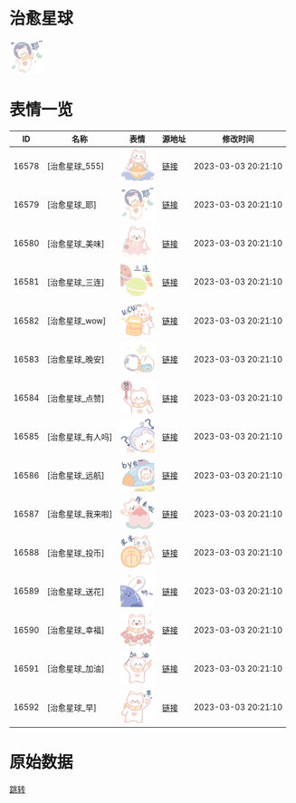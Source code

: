 # 治愈星球

<img src="./cover.png" height="60" alt="cover" />

# 表情一览

|ID|名称|表情|源地址|修改时间|
|----|----|----|----|----|
|16578|[治愈星球_555]|<img src="./pic/016578_%5B治愈星球_555%5D.png" height="60" alt="555"/>|[链接](https://i0.hdslb.com/bfs/garb/395dfeba6c65cdfb69acdabf2bdf8db5eea1a16a.png)|2023-03-03 20:21:10|
|16579|[治愈星球_耶]|<img src="./pic/016579_%5B治愈星球_耶%5D.png" height="60" alt="耶"/>|[链接](https://i0.hdslb.com/bfs/garb/399463e6a1b1bddf1c8f972836709cc1e5cbcdf6.png)|2023-03-03 20:21:10|
|16580|[治愈星球_美味]|<img src="./pic/016580_%5B治愈星球_美味%5D.png" height="60" alt="美味"/>|[链接](https://i0.hdslb.com/bfs/garb/2c530599ca76ac22d8f5dc0982bc035283265863.png)|2023-03-03 20:21:10|
|16581|[治愈星球_三连]|<img src="./pic/016581_%5B治愈星球_三连%5D.png" height="60" alt="三连"/>|[链接](https://i0.hdslb.com/bfs/garb/ec7a0e5f940fdcf3e4b3b405322322bde6993e1d.png)|2023-03-03 20:21:10|
|16582|[治愈星球_wow]|<img src="./pic/016582_%5B治愈星球_wow%5D.png" height="60" alt="wow"/>|[链接](https://i0.hdslb.com/bfs/garb/3ba264ea912a0065a9c365a9ffab2ee63c48a7dc.png)|2023-03-03 20:21:10|
|16583|[治愈星球_晚安]|<img src="./pic/016583_%5B治愈星球_晚安%5D.png" height="60" alt="晚安"/>|[链接](https://i0.hdslb.com/bfs/garb/9d87d9fc1b53807c913e21db2c54d211285653ec.png)|2023-03-03 20:21:10|
|16584|[治愈星球_点赞]|<img src="./pic/016584_%5B治愈星球_点赞%5D.png" height="60" alt="点赞"/>|[链接](https://i0.hdslb.com/bfs/garb/e8aed72ce28bf9ea8a57c29051b4df0cb3c054b7.png)|2023-03-03 20:21:10|
|16585|[治愈星球_有人吗]|<img src="./pic/016585_%5B治愈星球_有人吗%5D.png" height="60" alt="有人吗"/>|[链接](https://i0.hdslb.com/bfs/garb/b96349ab26c12fb479e17629fdbea85f07436e12.png)|2023-03-03 20:21:10|
|16586|[治愈星球_远航]|<img src="./pic/016586_%5B治愈星球_远航%5D.png" height="60" alt="远航"/>|[链接](https://i0.hdslb.com/bfs/garb/baf6ae9609ab5971f9daf6031abe8c44ab5aa691.png)|2023-03-03 20:21:10|
|16587|[治愈星球_我来啦]|<img src="./pic/016587_%5B治愈星球_我来啦%5D.png" height="60" alt="我来啦"/>|[链接](https://i0.hdslb.com/bfs/garb/a7f4aa4777fd7220462c4c62d291c73104d55e9f.png)|2023-03-03 20:21:10|
|16588|[治愈星球_投币]|<img src="./pic/016588_%5B治愈星球_投币%5D.png" height="60" alt="投币"/>|[链接](https://i0.hdslb.com/bfs/garb/d939e641be88f97cf179ada56fac0d4afde9dab3.png)|2023-03-03 20:21:10|
|16589|[治愈星球_送花]|<img src="./pic/016589_%5B治愈星球_送花%5D.png" height="60" alt="送花"/>|[链接](https://i0.hdslb.com/bfs/garb/7107c7ba661145bd7d7cd0eaff743c31d7a27a1a.png)|2023-03-03 20:21:10|
|16590|[治愈星球_幸福]|<img src="./pic/016590_%5B治愈星球_幸福%5D.png" height="60" alt="幸福"/>|[链接](https://i0.hdslb.com/bfs/garb/18ff63bc3f087d5a6288397ea1a6f8ed8ef5febf.png)|2023-03-03 20:21:10|
|16591|[治愈星球_加油]|<img src="./pic/016591_%5B治愈星球_加油%5D.png" height="60" alt="加油"/>|[链接](https://i0.hdslb.com/bfs/garb/8c8209ee16359e520183438386fd080236236aff.png)|2023-03-03 20:21:10|
|16592|[治愈星球_早]|<img src="./pic/016592_%5B治愈星球_早%5D.png" height="60" alt="早"/>|[链接](https://i0.hdslb.com/bfs/garb/830b1e8513e025f30d602c9cf9ae0e40e791472a.png)|2023-03-03 20:21:10|

# 原始数据

[跳转](./raw.json)

